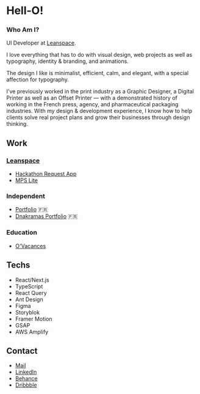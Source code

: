 # Hell-O!

### Who Am I?

UI Developer at [Leanspace](https://leanspace.io/).

I love everything that has to do with visual design, web projects as well as typography, identity & branding, and animations.

The design I like is minimalist, efficient, calm, and elegant, with a special affection for typography.

I've previously worked in the print industry as a Graphic Designer, a Digital Printer as well as an Offset Printer — with a demonstrated history of working in the French press, agency, and pharmaceutical packaging industries. With my design & development experience, I know how to help clients solve real project plans and grow their businesses through design thinking.

## Work

### [Leanspace](https://leanspace.io/)

- [Hackathon Request App](https://master.d1hk84yeel2h27.amplifyapp.com/)
- [MPS Lite](https://leanspace.io/mps-lite/)

### Independent

- [Portfolio](https://quentinbrohan.fr/) 🇫🇷
- [Dnakramas Portfolio](https://dnakramas.fr/) 🇫🇷

### Education

- [O'Vacances](https://www.behance.net/gallery/130270567/OVacances-Web-App-UIUX-Design-Development)

## Techs

- React/Next.js
- TypeScript
- React Query
- Ant Design
- Figma
- Storyblok
- Framer Motion
- GSAP
- AWS Amplify

## Contact

- [Mail](mailto:brohan.quentin@gmail.com)
- [LinkedIn](https://linkedin.com/in/quentinbrohan)
- [Behance](https://www.behance.net/quentinbrohan)
- [Dribbble](https://dribbble.com/quentinbrohan)

